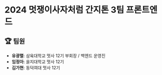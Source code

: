 # 2024 멋쟁이사자처럼 간지톤 3팀 프론트엔드

## 🏆 팀원
- **유광렬**: 삼육대학교 멋사 12기 부회장 / 백엔드 운영진
- **임정아**: 을지대학교 멋사 12기
- **김가현**: 동덕여대 멋사 12기

